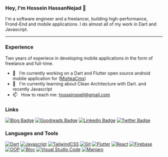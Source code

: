 ### Hey, I'm Hossein HassanNejad 👋
I'm a software engineer and a freelancer, building high-performance, Frond-End and mobile applications. I do almost all of my work in Dart and Javascript.

---

### Experience
Two years of experiece in developing mobile applications in the form of freelance and full-time.

- 🔭 &nbsp; I’m currently working on a Dart and Flutter open source android moblie application for ([MishkaCms](https://github.com/mishka-group/mishka-cms))
- 🌱 &nbsp; I'm currently learning about Clean Architecture with Dart. and recently Javascript
- 📫 &nbsp; How to reach me: hosseinspell@gmail.com

### Links
[![Blog Badge](https://img.shields.io/badge/Blog-000?style=for-the-badge&logo=blog&logoColor=white)](https://husen.netlify.app)
[![Goodreads Badge](https://img.shields.io/badge/Goodreads-372213?style=for-the-badge&logo=goodreads&logoColor=white)](https://www.goodreads.com/hassannejad)
[![Linkedin Badge](https://img.shields.io/badge/LinkedIn-0077B5?style=for-the-badge&logo=linkedin&logoColor=white)](https://www.linkedin.com/in/hossein-hassannejad)
[![Twitter Badge](https://img.shields.io/badge/Twitter-1D9BF0?style=for-the-badge&logo=twitter&logoColor=white)](https://twitter.com/HusenDev_)

### Languages and Tools
[![Dart](https://img.shields.io/badge/dart-%230175C2.svg?style=for-the-badge&logo=dart&logoColor=white)](https://dart.dev)
[![Javascript](https://img.shields.io/badge/Javascript-F0DB4F?style=for-the-badge&logo=javascript&logoColor=black)](https://www.ecma-international.org/publications-and-standards/standards/ecma-262/)
[![TailwindCSS](https://img.shields.io/badge/TailwindCSS-0284c7?style=for-the-badge&logo=tailwindcss&logoColor=white)](https://tailwindcss.com)
[![Git](https://img.shields.io/badge/git-%23F05033.svg?style=for-the-badge&logo=git&logoColor=white)](https://git-scm.com/)
[![Flutter](https://img.shields.io/badge/Flutter-%2302569B.svg?style=for-the-badge&logo=Flutter&logoColor=white)](https://flutter.dev)
[![React](https://img.shields.io/badge/React-61dbfb?style=for-the-badge&logo=react&logoColor=black)](https://react.dev)
[![Firebase](https://img.shields.io/badge/firebase-f5820d?style=for-the-badge&logo=firebase&logoColor=white)](https://firebase.google.com)
[![OOP](https://img.shields.io/badge/oop-000?style=for-the-badge&logo=Open%20Collective&logoColor=white)](https://en.wikipedia.org/wiki/Object-oriented_programming)
[![Bloc](https://img.shields.io/badge/flutter%20bloc-1698d9?style=for-the-badge&logo=Artifact%20Hub&logoColor=white)](https://bloclibrary.dev)
[![Visual Studio Code](https://img.shields.io/badge/Visual%20Studio%20Code-0078d7.svg?style=for-the-badge&logo=visual-studio-code&logoColor=white)](https://code.visualstudio.com)
[![Manjaro](https://img.shields.io/badge/Manjaro-35BF5C?style=for-the-badge&logo=Manjaro&logoColor=white)](https://manjaro.org)

